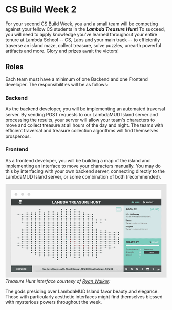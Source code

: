 # CS Build Week 2

For your second CS Build Week, you and a small team will be competing against your fellow CS students in the ***Lambda Treasure Hunt***! To succeed, you will need to apply knowledge you've learned throughout your entire tenure at Lambda School -- CS, Labs and your main track -- to efficiently traverse an island maze, collect treasure, solve puzzles, unearth powerful artifacts and more. Glory and prizes await the victors!

## Roles

Each team must have a minimum of one Backend and one Frontend developer. The responsibilities will be as follows:

### Backend

As the backend developer, you will be implementing an automated traversal server. By sending POST requests to our LambdaMUD Island server and processing the results, your server will allow your team's characters to move and collect treasure at all hours of the day and night. The teams with efficient traversal and treasure collection algorithms will find themselves prosperous.

### Frontend

As a frontend developer, you will be building a map of the island and implementing an interface to move your characters manually. You may do this by interfacing with your own backend server, connecting directly to the LambdaMUD Island server, or some combination of both (recommended).

![Lambda Treasure Hunt](img/treasure-hunt-1.png)
*Treasure Hunt interface courtesy of [Ryan Walker](http://ryanwalker.dev):*

The gods presiding over LambdaMUD Island favor beauty and elegance. Those with particularly aesthetic interfaces might find themselves blessed with mysterious powers throughout the week.
